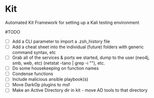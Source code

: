 # Kit
Automated Kit Framework for setting up a Kali testing environment


#TODO

- [ ] Add a CLI parameter to import a .zsh_history file
- [ ] Add a cheat sheet into the individual (future) folders with generic command syntax, etc
- [ ] Grab all of the services & ports we started, dump to the user (neo4j, smb, web, etc) (netstat -tano | grep -i "<port>"), etc.
- [ ] Do some housekeeping on function names
- [ ] Condense functions
- [ ] Include malicious ansible playbook(s)
- [ ] Move DarkOp plugins to msf
- [ ] Make an Active Directory dir in kit - move AD tools to that directory
